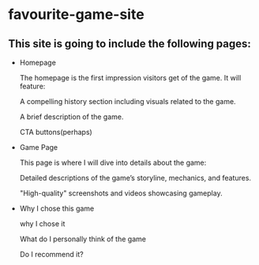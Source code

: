 # favourite-game-site

<h2>This site is going to include the following pages:</h2>
<ul>
<li>Homepage</li>

<p>The homepage is the first impression visitors get of the game. It will feature:</p>
<p>A compelling history section including visuals related to the game.</p>
<p>A brief description of the game.</p>
<p>CTA buttons(perhaps)</p>

<li>Game Page</li>
<p>This page is where I will dive into details about the game:</p>
<p>Detailed descriptions of the game’s storyline, mechanics, and features.</p>
<p>"High-quality" screenshots and videos showcasing gameplay.</p>

<li>Why I chose this game</li>

<p>why I chose it</p>
<p>What do I personally think of the game</p>
<p>Do I recommend it?</p>

</ul>


